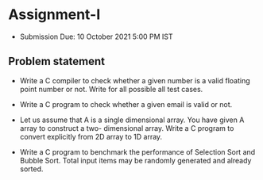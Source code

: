 # Assignment-I

- Submission Due: 10 October 2021 5:00 PM IST

## Problem statement

- Write a C compiler to check whether a given number is a valid floating point number or not. Write
    for all possible all test cases.

- Write a C program to check whether a given email is valid or not.

- Let us assume that A is a single dimensional array. You have given A array to construct a two-
    dimensional array. Write a C program to convert explicitly from 2D array to 1D array.

- Write a C program to benchmark the performance of Selection Sort and Bubble Sort. Total input
    items may be randomly generated and already sorted.
